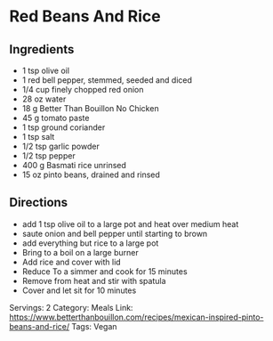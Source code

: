 # Red Beans And Rice
## Ingredients
- 1 tsp olive oil
- 1 red bell pepper, stemmed, seeded and diced
- 1/4 cup finely chopped red onion
- 28 oz water
- 18 g Better Than Bouillon No Chicken
- 45 g tomato paste
- 1 tsp ground coriander
- 1 tsp salt
- 1/2 tsp garlic powder
- 1/2 tsp pepper
- 400 g Basmati rice unrinsed
- 15 oz pinto beans, drained and rinsed
## Directions
- add 1 tsp olive oil to a large pot and heat over medium heat
- saute onion and bell pepper until starting to brown
- add everything but rice to a large pot
- Bring to a boil on a large burner
- Add rice and cover with lid
- Reduce To a simmer and cook for 15 minutes
- Remove from heat and stir with spatula
- Cover and let sit for 10 minutes

Servings: 2
Category: Meals
Link: https://www.betterthanbouillon.com/recipes/mexican-inspired-pinto-beans-and-rice/
Tags: Vegan
